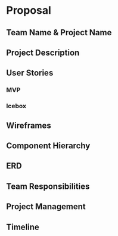 # Proposal

## Team Name & Project Name

## Project Description

## User Stories

### MVP

### Icebox

## Wireframes

## Component Hierarchy

## ERD

## Team Responsibilities

## Project Management

## Timeline
